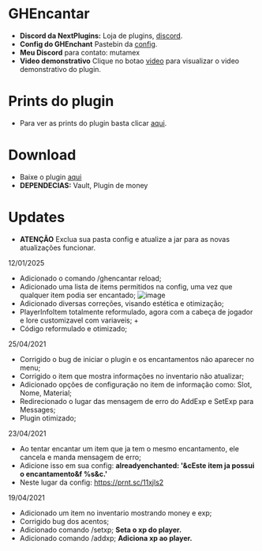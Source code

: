 # GHEncantar

- **Discord da NextPlugins:** Loja de plugins, [discord](https://nextplugins.com.br/discord).
- **Config do GHEnchant** Pastebin da [config](https://pastebin.com/xjUL9HVB).
- **Meu Discord** para contato: mutamex
- **Video demonstrativo** Clique no botao [video](https://www.youtube.com/watch?v=qG6IsD_TS_k) para visualizar o video demonstrativo do plugin.

# Prints do plugin

- Para ver as prints do plugin basta clicar [aqui](https://imgur.com/a/plugin-de-minecraft-1-8-ghencantar-IeJYlWB?third_party=1).

# Download

- Baixe o plugin [aqui](https://github.com/GH-GusttavoHenrique/GHEncantar/raw/main/GHEncantar.jar)
- **DEPENDECIAS:** Vault, Plugin de money

# Updates

- **ATENÇÃO** Exclua sua pasta config e atualize a jar para as novas atualizações funcionar.

12/01/2025
- Adicionado o comando /ghencantar reload;
- Adicionado uma lista de items permitidos na config, uma vez que qualquer item podia ser encantado;
![image](https://github.com/user-attachments/assets/591f87b8-fff4-48c0-8321-18f112e82efb)
- Adicionado diversas correções, visando estética e otimização;
- PlayerInfoItem totalmente reformulado, agora com a cabeça de jogador e lore customizavel com variaveis; +
- Código reformulado e otimizado;

25/04/2021
- Corrigido o bug de iniciar o plugin e os encantamentos não aparecer no menu;
- Corrigido o item que mostra informações no inventario não atualizar;
- Adicionado opções de configuração no item de informação como: Slot, Nome, Material;
- Redirecionado o lugar das mensagem de erro do AddExp e SetExp para Messages;
- Plugin otimizado;  

23/04/2021
- Ao tentar encantar um item que ja tem o mesmo encantamento, ele cancela e manda mensagem de erro;
- Adicione isso em sua config: **alreadyenchanted: '&cEste item ja possui o encantamento&f %s&c.'**
- Neste lugar da config: https://prnt.sc/11xjls2

19/04/2021
- Adicionado um item no inventario mostrando money e exp;
- Corrigido bug dos acentos;
- Adicionado comando /setxp;  **Seta o xp do player.**
- Adicionado comando /addxp;  **Adiciona xp ao player.**



